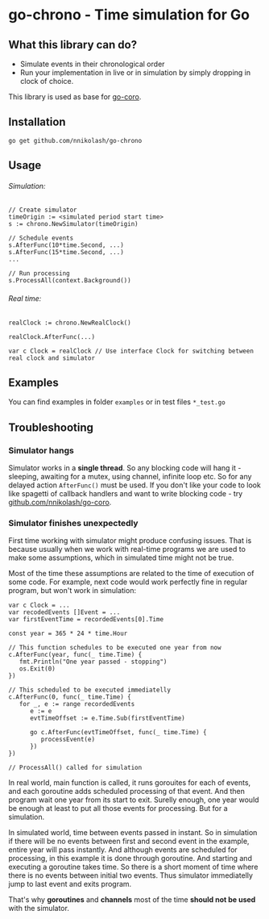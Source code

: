# go-chrono - Time simulation for Go

## What this library can do?

* Simulate events in their chronological order
* Run your implementation in live or in simulation by simply dropping in clock of choice.

This library is used as base for [go-coro](https://github.com/nnikolash/go-coro).

## Installation

`go get github.com/nnikolash/go-chrono`

## Usage

###### Simulation:

```
// Create simulator
timeOrigin := <simulated period start time>
s := chrono.NewSimulator(timeOrigin)

// Schedule events
s.AfterFunc(10*time.Second, ...)
s.AfterFunc(15*time.Second, ...)
...

// Run processing
s.ProcessAll(context.Background())
```

###### Real time:

```
realClock := chrono.NewRealClock()

realClock.AfterFunc(...)

var c Clock = realClock // Use interface Clock for switching between real clock and simulator
```

## Examples

You can find examples in folder `examples` or in test files `*_test.go`

## Troubleshooting

### Simulator hangs

Simulator works in a **single thread**. So any blocking code will hang it - sleeping, awaiting for a mutex, using channel, infinite loop etc. So for any delayed action `AfterFunc()` must be used.
If you don't like your code to look like spagetti of callback handlers and want to write blocking code - try [github.com/nnikolash/go-coro](https://github.com/nnikolash/go-coro).

### Simulator finishes unexpectedly

First time working with simulator might produce confusing issues. That is because usually when we work with real-time programs we are used to make some assumptions, which in simulated time might not be true.

Most of the time these assumptions are related to the time of execution of some code. For example, next code would work perfectly fine in regular program, but won't work in simulation:

```
var c Clock = ...
var recodedEvents []Event = ...
var firstEventTime = recordedEvents[0].Time

const year = 365 * 24 * time.Hour

// This function schedules to be executed one year from now
c.AfterFunc(year, func(_ time.Time) {
   fmt.Println("One year passed - stopping")
   os.Exit(0)
})

// This scheduled to be executed immediatelly
c.AfterFunc(0, func(_ time.Time) {
   for _, e := range recordedEvents
      e := e
      evtTimeOffset := e.Time.Sub(firstEventTime)

      go c.AfterFunc(evtTimeOffset, func(_ time.Time) {
         processEvent(e)
      })
})

// ProcessAll() called for simulation
```

In real world, main function is called, it runs gorouites for each of events, and each goroutine adds scheduled processing of that event. And then program wait one year from its start to exit. Surelly enough, one year would be enough at least to put all those events for processing. But for a simulation.

In simulated world, time between events passed in instant. So in simulation if there will be no events between first and second event in the example, entire year will pass instantly. And although events are scheduled for processing, in this example it is done through goroutine. And starting and executing a goroutine takes time. So there is a short moment of time where there is no events between initial two events. Thus simulator immediatelly jump to last event and exits program.

That's why **goroutines** and **channels** most of the time **should not be used** with the simulator.

